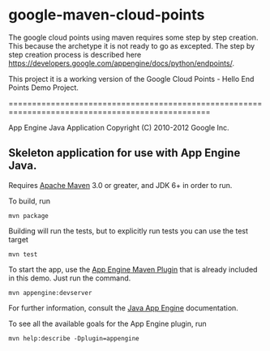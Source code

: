 google-maven-cloud-points
=================================================================================================

The google cloud points using maven requires some step by step creation. 
This because the archetype it is not ready to go as excepted. 
The step by step creation process is described here https://developers.google.com/appengine/docs/python/endpoints/. 

This project it is a working version of the Google Cloud Points - Hello End Points Demo Project.

=================================================================================================

App Engine Java Application
Copyright (C) 2010-2012 Google Inc.

## Skeleton application for use with App Engine Java.

Requires [Apache Maven](http://maven.apache.org) 3.0 or greater, and JDK 6+ in order to run.

To build, run

    mvn package

Building will run the tests, but to explicitly run tests you can use the test target

    mvn test

To start the app, use the [App Engine Maven Plugin](http://code.google.com/p/appengine-maven-plugin/) that is already included in this demo.  Just run the command.

    mvn appengine:devserver

For further information, consult the [Java App Engine](https://developers.google.com/appengine/docs/java/overview) documentation.

To see all the available goals for the App Engine plugin, run

    mvn help:describe -Dplugin=appengine
